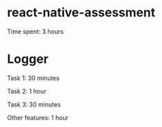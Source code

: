 # react-native-assessment

Time spent: 3 hours

# Logger
Task 1: 30 minutes

Task 2: 1 hour

Task 3: 30 minutes

Other features: 1 hour
